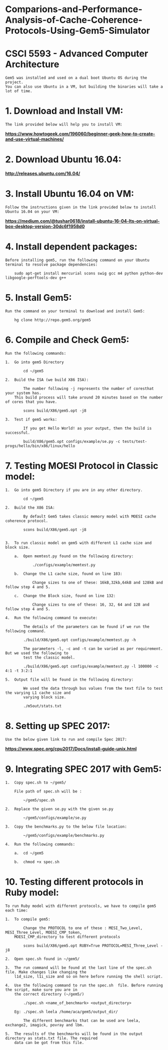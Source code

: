 # Comparions-and-Performance-Analysis-of-Cache-Coherence-Protocols-Using-Gem5-Simulator

# CSCI 5593 - Advanced Computer Architecture

	Gem5 was installed and used on a dual boot Ubuntu OS during the project. 
	You can also use Ubuntu in a VM, but building the binaries will take a lot of time.

# 1. Download and Install VM:

	The link provided below will help you to install VM:
	
**https://www.howtogeek.com/196060/beginner-geek-how-to-create-and-use-virtual-machines/**

# 2. Download Ubuntu 16.04:

**http://releases.ubuntu.com/16.04/**

# 3. Install Ubuntu 16.04 on VM:

	Follow the instructions given in the link provided below to install Ubuntu 16.04 on your VM:
	
**https://medium.com/@tushar0618/install-ubuntu-16-04-lts-on-virtual-box-desktop-version-30dc6f1958d0**

# 4. Install dependent packages:

	Before installing gem5, run the following command on your Ubuntu terminal to resolve package dependencies:

		sudo apt-get install mercurial scons swig gcc m4 python python-dev libgoogle-perftools-dev g++

# 5. Install Gem5:

	Run the command on your terminal to download and install Gem5:

		hg clone http://repo.gem5.org/gem5

# 6. Compile and Check Gem5:

	Run the following commands:
	
	1.	Go into gem5 Directory
	
			cd ~/gem5

	2.	Build the ISA (we build X86 ISA):
	
			The number following -j represents the number of coresthat your system has. 
		This build process will take around 20 minutes based on the number of cores that you have.

			scons build/X86/gem5.opt -j8
	
	3.	Test if gem5 works:
	
			If you get Hello World! as your output, then the build is successful.
		
			build/X86/gem5.opt configs/example/se.py -c tests/test-progs/hello/bin/x86/linux/hello

# 7. Testing MOESI Protocol in Classic model:

	1.	Go into gem5 Directory if you are in any other directory.
		
			cd ~/gem5

	2.	Build the X86 ISA:
	
			By default Gem5 takes classic memory model with MOESI cache coherence protocol.
		
			scons build/X86/gem5.opt -j8


	3.	To run classic model on gem5 with different L1 cache size and block size.
	
		a.	Open memtest.py found on the following directory: 
			
				./configs/example/memtest.py

		b.	Change the L1 cache size, found on line 183:
		
				Change sizes to one of these: 16kB,32kb,64kB and 128kB and follow step 4 and 5.

		c.	Change the Block size, found on line 132:
			
				Change sizes to one of these: 16, 32, 64 and 128 and follow step 4 and 5.

	4.	Run the following command to execute:
	
			The details of the parameters can be found if we run the following command.
	
			./build/X86/gem5.opt configs/example/memtest.py -h

			The parameters -l, -c and -t can be varied as per requirement. But we used the following to 
			test the classic model. 
 
 			./build/X86/gem5.opt configs/example/memtest.py -l 100000 -c 4:1 -t 3:2:1

	5.	Output file will be found in the following directory:
	
			We used the data through bus values from the text file to test the varying L1 cache size and 
			varying block size.
			
			./m5out/stats.txt

		

# 8. Setting up SPEC 2017:

	Use the below given link to run and compile Spec 2017:
	
**https://www.spec.org/cpu2017/Docs/install-guide-unix.html**

# 9. Integrating SPEC 2017 with Gem5:

	1.	Copy spec.sh to ~/gem5/
		
		File path of spec.sh will be :
		
			~/gem5/spec.sh

	2.	Replace the given se.py with the given se.py
		
			~/gem5/configs/example/se.py

	3.	Copy the benchmarks.py to the below file location:
	 
			~/gem5/configs/example/benchmarks.py

	4.	Run the following commands:
	
		a.	cd ~/gem5
		
		b.	chmod +x spec.sh
	
# 10. Testing different protocols in Ruby model:

	To run Ruby model with different protocols, we have to compile gem5 each time:
	
	1.	To compile gem5:
	
			Change the PROTOCOL to one of these : MESI_Two_Level, MESI_Three_Level, MOESI_CMP_token, 
		MOESI_CMP_directory to test different protocols
	
			scons build/X86/gem5.opt RUBY=True PROTOCOL=MESI_Three_Level -j8

	2.	Open spec.sh found in ~/gem5/

	3.	The run command will be found at the last line of the spec.sh file. Make changes like changing the 
		l1d_size, l1i_size and so on here before running the shell script.

	4.	Use the following command to run the spec.sh  file. Before running the script, make sure you are in 
		the correct directory (~/gem5/)
		
			./spec.sh <name_of_benchmark> <output_directory>

		Eg: ./spec.sh leela /home/aca/gem5/output_dir/

			The different benchmarks that can be used are leela, exchange2, imagick, povray and lbm.

	5.	The results of the benchmarks will be found in the output directory as stats.txt file. The required 
		data can be got from this file.
	
